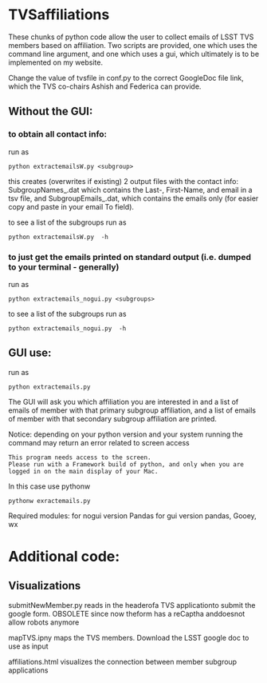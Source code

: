 # TVSaffiliations

These chunks of python code allow the user to collect emails of LSST TVS members based on affiliation. Two scripts are provided, one which uses the command line argument, and one which uses a gui, which ultimately is to be implemented on my website.

Change the value of tvsfile in conf.py to the correct GoogleDoc file link, which the TVS co-chairs Ashish and Federica can provide.

## Without the GUI: 

### to obtain all contact info:
run as

    python extractemailsW.py <subgroup>

this creates (overwrites if existing) 2 output files with the contact info: SubgroupNames_<subgroup>.dat which contains the Last-, First-Name, and email in a tsv file, and SubgroupEmails_<subgroup>.dat, which contains the emails only (for easier copy and paste in your email To field).

to see a list of the subgroups run as   

    python extractemailsW.py  -h

### to just get the emails printed on standard output (i.e. dumped to your terminal - generally)

run as 

    python extractemails_nogui.py <subgroups>

to see a list of the subgroups run as   

    python extractemails_nogui.py  -h


## GUI use:

run as 

    python extractemails.py
  

The GUI will ask you which affiliation you are interested in and a list of emails of member with that primary subgroup affiliation, and a list of emails of member with that secondary subgroup affiliation are printed.

Notice: depending on your python version and your system running the command may return an error related to screen access


    This program needs access to the screen.
    Please run with a Framework build of python, and only when you are
    logged in on the main display of your Mac.

In this case use pythonw

    pythonw exractemails.py


Required modules: 
for nogui version 
        Pandas
for gui version 
        pandas, Gooey, wx


# Additional code:

## Visualizations

submitNewMember.py reads in the headerofa TVS applicationto submit the google form. OBSOLETE since now theform has a reCaptha anddoesnot allow robots anymore

mapTVS.ipny maps the TVS members. Download the LSST google doc to use as input

affiliations.html visualizes the connection between member subgroup applications

